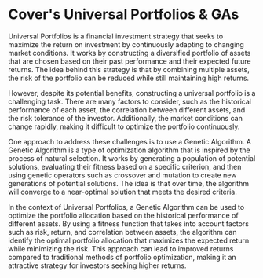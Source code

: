 # Cover's Universal Portfolios & GAs

Universal Portfolios is a financial investment strategy that seeks to maximize the return on investment by continuously adapting to changing market conditions. It works by constructing a diversified portfolio of assets that are chosen based on their past performance and their expected future returns. The idea behind this strategy is that by combining multiple assets, the risk of the portfolio can be reduced while still maintaining high returns.

However, despite its potential benefits, constructing a universal portfolio is a challenging task. There are many factors to consider, such as the historical performance of each asset, the correlation between different assets, and the risk tolerance of the investor. Additionally, the market conditions can change rapidly, making it difficult to optimize the portfolio continuously.

One approach to address these challenges is to use a Genetic Algorithm. A Genetic Algorithm is a type of optimization algorithm that is inspired by the process of natural selection. It works by generating a population of potential solutions, evaluating their fitness based on a specific criterion, and then using genetic operators such as crossover and mutation to create new generations of potential solutions. The idea is that over time, the algorithm will converge to a near-optimal solution that meets the desired criteria.

In the context of Universal Portfolios, a Genetic Algorithm can be used to optimize the portfolio allocation based on the historical performance of different assets. By using a fitness function that takes into account factors such as risk, return, and correlation between assets, the algorithm can identify the optimal portfolio allocation that maximizes the expected return while minimizing the risk. This approach can lead to improved returns compared to traditional methods of portfolio optimization, making it an attractive strategy for investors seeking higher returns.
